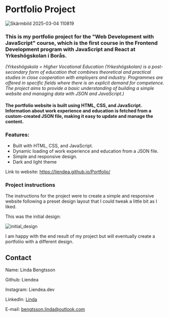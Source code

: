 # Portfolio Project

![Skärmbild 2025-03-04 110819](https://github.com/user-attachments/assets/d06ba057-dcb3-4acd-adfb-f711ab4777c4)

### This is my portfolio project for the "Web Development with JavaScript" course, which is the first course in the Frontend Development program with JavaScript and React at Yrkeshögskolan i Borås.
*(Yrkeshögskola = Higher Vocational Education (Yrkeshögskolan) is a post-secondary form of education that combines theoretical and practical studies in close cooperation with employers and industry. Programmes are offered in specific fields where there is an explicit demand for competence.
The project aims to provide a basic understanding of building a simple website and managing data with JSON and JavaScript.)*

#### The portfolio website is built using HTML, CSS, and JavaScript. Information about work experience and education is fetched from a custom-created JSON file, making it easy to update and manage the content.

### Features:

  * Built with HTML, CSS, and JavaScript.
  * Dynamic loading of work experience and education from a JSON file.
  * Simple and responsive design.
  * Dark and light theme

Link to website:
https://liendea.github.io/Portfolio/

### Project instructions 
The instructions for the project were to create a simple and responsive website following a preset design layout that I could tweak a little bit as I liked.

This was the initial design:

![initial_design](https://github.com/user-attachments/assets/98a488d9-e4e5-4aa9-828d-75888246a440)

I am happy with the end result of my project but will eventually create a portfoliio with a different design.

## Contact

Name: Linda Bengtsson

Github: Liendea

Instagram: Liendea.dev

LinkedIn: [Linda](https://www.linkedin.com/in/bengtsson-linda/)

E-mail: bengtsson.linda@outlook.com

